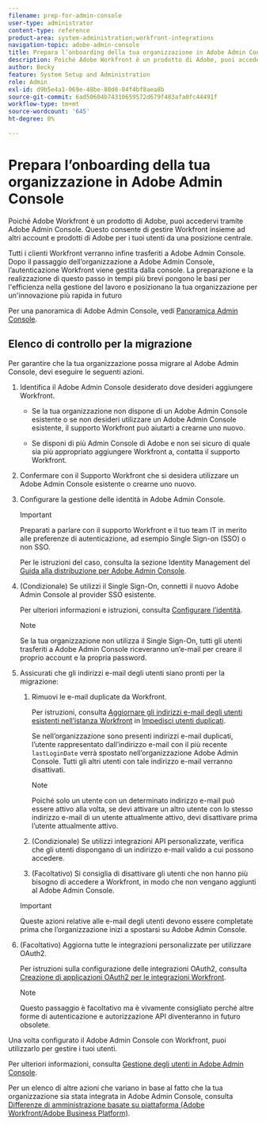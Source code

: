 ```yaml
---
filename: prep-for-admin-console
user-type: administrator
content-type: reference
product-area: system-administration;workfront-integrations
navigation-topic: adobe-admin-console
title: Prepara l’onboarding della tua organizzazione in Adobe Admin Console
description: Poiché Adobe Workfront è un prodotto di Adobe, puoi accedervi tramite Adobe Admin Console. Questo consente di gestire Workfront insieme ad altri account e prodotti di Adobe per i tuoi utenti da una posizione centrale.
author: Becky
feature: System Setup and Administration
role: Admin
exl-id: d9b5e4a1-069e-48be-80d0-84f4bf8aea8b
source-git-commit: 6ad50604b74310659572d679f483afa0fc44491f
workflow-type: tm+mt
source-wordcount: '645'
ht-degree: 0%

---
```


# Prepara l’onboarding della tua organizzazione in Adobe Admin Console

Poiché Adobe Workfront è un prodotto di Adobe, puoi accedervi tramite Adobe Admin Console. Questo consente di gestire Workfront insieme ad altri account e prodotti di Adobe per i tuoi utenti da una posizione centrale.

Tutti i clienti Workfront verranno infine trasferiti a Adobe Admin Console. Dopo il passaggio dell’organizzazione a Adobe Admin Console, l’autenticazione Workfront viene gestita dalla console. La preparazione e la realizzazione di questo passo in tempi più brevi pongono le basi per l&#39;efficienza nella gestione del lavoro e posizionano la tua organizzazione per un&#39;innovazione più rapida in futuro

Per una panoramica di Adobe Admin Console, vedi [Panoramica Admin Console](https://helpx.adobe.com/it/enterprise/using/admin-console.html).

## Elenco di controllo per la migrazione

Per garantire che la tua organizzazione possa migrare al Adobe Admin Console, devi eseguire le seguenti azioni.

1. Identifica il Adobe Admin Console desiderato dove desideri aggiungere Workfront.

   * Se la tua organizzazione non dispone di un Adobe Admin Console esistente o se non desideri utilizzare un Adobe Admin Console esistente, il supporto Workfront può aiutarti a crearne uno nuovo.

   * Se disponi di più Admin Console di Adobe e non sei sicuro di quale sia più appropriato aggiungere Workfront a, contatta il supporto Workfront.

1. Confermare con il Supporto Workfront che si desidera utilizzare un Adobe Admin Console esistente o crearne uno nuovo.

1. Configurare la gestione delle identità in Adobe Admin Console.

   >[!IMPORTANT]
   >
   >Preparati a parlare con il supporto Workfront e il tuo team IT in merito alle preferenze di autenticazione, ad esempio Single Sign-on (SSO) o non SSO.

   Per le istruzioni del caso, consulta la sezione Identity Management del [Guida alla distribuzione per Adobe Admin Console](https://helpx.adobe.com/enterprise/using/deployment-planning.html).

1. (Condizionale) Se utilizzi il Single Sign-On, connetti il nuovo Adobe Admin Console al provider SSO esistente.

   Per ulteriori informazioni e istruzioni, consulta [Configurare l’identità](https://helpx.adobe.com/enterprise/using/set-up-identity.html).

   >[!NOTE]
   >
   >Se la tua organizzazione non utilizza il Single Sign-On, tutti gli utenti trasferiti a Adobe Admin Console riceveranno un’e-mail per creare il proprio account e la propria password.

1. Assicurati che gli indirizzi e-mail degli utenti siano pronti per la migrazione:

   1. Rimuovi le e-mail duplicate da Workfront.

      Per istruzioni, consulta [Aggiornare gli indirizzi e-mail degli utenti esistenti nell’istanza Workfront](/help/quicksilver/administration-and-setup/manage-workfront/security/prevent-duplicate-users.md#update-email-addresses-of-existing-users-in-your-workfront-instance) in [Impedisci utenti duplicati](/help/quicksilver/administration-and-setup/manage-workfront/security/prevent-duplicate-users.md).

      Se nell’organizzazione sono presenti indirizzi e-mail duplicati, l’utente rappresentato dall’indirizzo e-mail con il più recente `lastLoginDate` verrà spostato nell’organizzazione Adobe Admin Console. Tutti gli altri utenti con tale indirizzo e-mail verranno disattivati.

      >[!NOTE]
      >
      >Poiché solo un utente con un determinato indirizzo e-mail può essere attivo alla volta, se devi attivare un altro utente con lo stesso indirizzo e-mail di un utente attualmente attivo, devi disattivare prima l’utente attualmente attivo.

   1. (Condizionale) Se utilizzi integrazioni API personalizzate, verifica che gli utenti dispongano di un indirizzo e-mail valido a cui possono accedere.

   1. (Facoltativo) Si consiglia di disattivare gli utenti che non hanno più bisogno di accedere a Workfront, in modo che non vengano aggiunti al Adobe Admin Console.

   >[!IMPORTANT]
   >
   >Queste azioni relative alle e-mail degli utenti devono essere completate prima che l’organizzazione inizi a spostarsi su Adobe Admin Console.

1. (Facoltativo) Aggiorna tutte le integrazioni personalizzate per utilizzare OAuth2.

   Per istruzioni sulla configurazione delle integrazioni OAuth2, consulta [Creazione di applicazioni OAuth2 per le integrazioni Workfront](../../administration-and-setup/configure-integrations/create-oauth-application.md).

   >[!NOTE]
   >
   >Questo passaggio è facoltativo ma è vivamente consigliato perché altre forme di autenticazione e autorizzazione API diventeranno in futuro obsolete.

Una volta configurato il Adobe Admin Console con Workfront, puoi utilizzarlo per gestire i tuoi utenti.

Per ulteriori informazioni, consulta [Gestione degli utenti in Adobe Admin Console](../../administration-and-setup/add-users/create-and-manage-users/admin-console.md).

Per un elenco di altre azioni che variano in base al fatto che la tua organizzazione sia stata integrata in Adobe Admin Console, consulta [Differenze di amministrazione basate su piattaforma (Adobe Workfront/Adobe Business Platform)](../../administration-and-setup/get-started-wf-administration/actions-in-admin-console.md).
